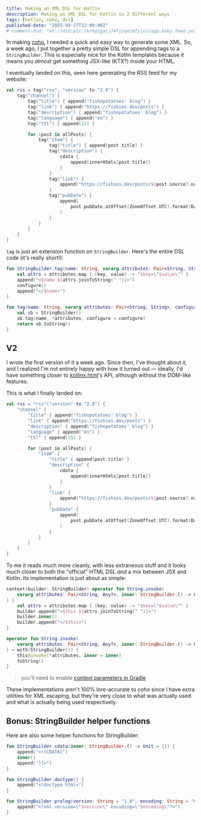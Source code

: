 ```yaml
title: Making an XML DSL for Kotlin
description: Making an XML DSL for Kotlin in 2 different ways
tags: [kotlin, coho, dsl]
published-date: "2025-09-27T22:00:00Z"
# comment-did: "at://did:plc:lkrhpzgaij74fjzqeimfyicc/app.bsky.feed.post/3lzinya3iuk2z"
```

In making [coho](/posts/coho.md), I needed a quick and easy way to generate some XML.
So, a week ago, I put together a pretty simple DSL for appending tags to a `StringBuilder`.
This is especially nice for the Kotlin templates because it means you *almost* get something JSX-like (KTX?) inside your HTML.

I eventually landed on this, seen here generating the RSS feed for my website:

```kotlin
val rss = tag("rss", "version" to "2.0") {
    tag("channel") {
        tag("title") { append("fishnpotatoes' blog") }
        tag("link") { append("https://fishies.dev/posts") }
        tag("description") { append("fishnpotatoes' blog") }
        tag("language") { append("en") }
        tag("ttl") { append(15) }

        for (post in allPosts) {
            tag("item") {
                tag("title") { append(post.title) }
                tag("description") {
                    cdata {
                        append(innerHtmls[post.title])
                    }
                }
                tag("link") {
                    append("https://fishies.dev/posts/${post.source?.nameWithoutExtension}.html")
                }
                tag("pubDate") {
                    append(
                        post.pubDate.atOffset(ZoneOffset.UTC).format(DateTimeFormatter.RFC_1123_DATE_TIME)
                    )
                }
            }
        }
    }
}
```

`tag` is just an extension function on `StringBuilder`. Here's the entire DSL code (it's really short!):

```kotlin
fun StringBuilder.tag(name: String, vararg attributes: Pair<String, String>, configure: StringBuilder.() -> Unit = {}) {
    val attrs = attributes.map { (key, value) -> "$key=\"$value\"" }
    append("<$name ${attrs.joinToString(" ")}>")
    configure()
    append("</$name>")
}

fun tag(name: String, vararg attributes: Pair<String, String>, configure: StringBuilder.() -> Unit = {}): String {
    val sb = StringBuilder()
    sb.tag(name, *attributes, configure = configure)
    return sb.toString()
}
```

## V2

I wrote the first version of it a week ago.
Since then, I've thought about it, and I realized I'm not entirely happy with how it turned out — ideally, I'd have something closer to [kotlinx.html](https://github.com/Kotlin/kotlinx.html)'s API, although without the DOM-like features.

This is what I finally landed on:

```kotlin
val rss = "rss"("version" to "2.0") {
    "channel" {
        "title" { append("fishnpotatoes' blog") }
        "link" { append("https://fishies.dev/posts") }
        "description" { append("fishnpotatoes' blog") }
        "language" { append("en") }
        "ttl" { append(15) }

        for (post in allPosts) {
            "item" {
                "title" { append(post.title) }
                "description" {
                    cdata {
                        append(innerHtmls[post.title])
                    }
                }
                "link" {
                    append("https://fishies.dev/posts/${post.source?.nameWithoutExtension}.html")
                }
                "pubDate" {
                    append(
                        post.pubDate.atOffset(ZoneOffset.UTC).format(DateTimeFormatter.RFC_1123_DATE_TIME)
                    )
                }
            }
        }
    }
}
```

To me it reads much more cleanly, with less extraneous stuff and it looks much closer to both the "official" HTML DSL *and* a mix between JSX and Kotlin.
Its implementation is just about as simple:

```kotlin
context(builder: StringBuilder) operator fun String.invoke(
    vararg attributes: Pair<String, Any?>, inner: StringBuilder.() -> Unit = {}
) {
    val attrs = attributes.map { (key, value) -> "$key=\"$value\"" }
    builder.append("<$this ${attrs.joinToString(" ")}>")
    builder.inner()
    builder.append("</$this>")
}

operator fun String.invoke(
    vararg attributes: Pair<String, Any?>, inner: StringBuilder.() -> Unit = {}
) = with(StringBuilder()) {
    this@invoke(*attributes, inner = inner)
    toString()
}
```

> you'll need to enable [context parameters in Gradle](https://kotlinlang.org/docs/context-parameters.html#how-to-enable-context-parameters)

These implementations aren't 100% lore-accurate to coho since I have extra utilities for XML escaping, but they're very close to what was actually used and what is actually being used respectively.

## Bonus: StringBuilder helper functions

Here are also some helper functions for StringBuilder:

```kotlin
fun StringBuilder.cdata(inner: StringBuilder.() -> Unit = {}) {
    append("<![CDATA[")
    inner()
    append("]]>")
}

fun StringBuilder.doctype() {
    append("<!doctype html>")
}

fun StringBuilder.prolog(version: String = "1.0", encoding: String = "UTF-8") {
    append("<?xml version=\"$version\" encoding=\"$encoding\"?>")
}
```
